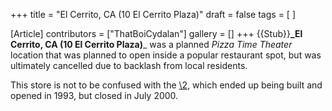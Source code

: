 +++
title = "El Cerrito, CA (10 El Cerrito Plaza)"
draft = false
tags = [ ]

[Article]
contributors = ["ThatBoiCydalan"]
gallery = []
+++
{{Stub}}**_El Cerrito, CA (10 El Cerrito Plaza)**_ was a planned _Pizza Time Theater_ location that was planned to open inside a popular restaurant spot, but was ultimately cancelled due to backlash from local residents.

This store is not to be confused with the [\2](\1), which ended up being built and opened in 1993, but closed in July 2000.